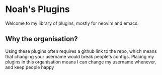 # Noah's Plugins
Welcome to my library of plugins, mostly for neovim and emacs.
## Why the organisation?
Using these plugins often requires a github link to the repo,
which means that changing your username would break people's configs.
Placing my plugins in this organisation means I can change my username whenever,
and keep people happy
